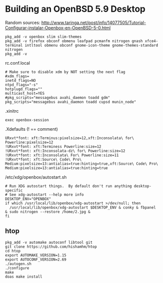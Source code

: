 # Building an OpenBSD 5.9 Desktop

Random sources: http://www.taringa.net/post/info/14077505/Tutorial-Configurar-instalar-Openbox-en-OpenBSD-5-0.html

```
pkg_add -v openbox slim slim-themes 
pkg_add -v firefox obconf obmenu leafpad pcmanfm nitrogen gnash xfce4-terminal intltool obmenu obconf gnome-icon-theme gnome-themes-standard nitrogen
pkg_add -v
```

rc.conf.local
```
# Make sure to disable xdm by NOT setting the next flag
#xdm_flags=
inetd_flags=NO
ntpd_flags="-s"
hotplugd_flags=""
multicast_host=YES
#pkg_scripts="messagebus avahi_daemon toadd gdm"
pkg_scripts="messagebus avahi_daemon toadd cupsd munin_node"
```

.xinitrc
```
exec openbox-session
```

.Xdefaults (! == comment)
```
URxvt*font: xft:Terminus:pixelsize=12,xft:Inconsolata\ for\ Powerline:pixelsize=12
!URxvt*font: xft:Terminess Powerline:size=12
!URxvt*font: xft:Inconsolata-dz\ for\ Powerline:size=12
!URxvt*font: xft:Inconsolata\ For\ Powerline:size=11
!URxvt*font: xft:Source\ Code\ Pro\ Medium:pixelsize=13:antialias=true:hinting=true,xft:Source\ Code\ Pro\ Medium:pixelsize=13:antialias=true:hinting=true
```

/etc/xdg/openbox/autostart.sh 
```
# Run XDG autostart things.  By default don't run anything desktop-specific 
# See xdg-autostart --help more info 
DESKTOP_ENV="OPENBOX" 
if which /usr/local/lib/openbox/xdg-autostart >/dev/null; then 
  /usr/local/lib/openbox/xdg-autostart $DESKTOP_ENV & conky & fbpanel & sudo nitrogen --restore /home/2.jpg & 
fi 
```

## htop

```
pkg_add -v automake autoconf libtool git
git clone https://github.com/hishamhm/htop
cd htop
export AUTOMAKE_VERSION=1.15
export AUTOCONF_VERSION=2.69
./autogen.sh
./configure
make
doas make install
```
